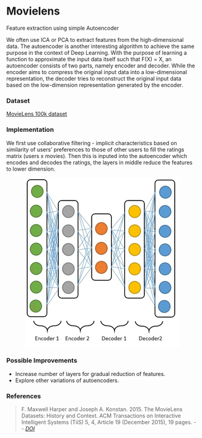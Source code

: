 # Movielens
Feature extraction using simple Autoencoder

We often use ICA or PCA to extract features from the high-dimensional data. The autoencoder is
another interesting algorithm to achieve the same purpose in the context of Deep Learning.
With the purpose of learning a function to approximate the input data itself such that F(X) =
X, an autoencoder consists of two parts, namely encoder and decoder. While the encoder aims
to compress the original input data into a low-dimensional representation, the decoder tries to
reconstruct the original input data based on the low-dimension representation generated by the
encoder.

### Dataset 
[MovieLens 100k dataset](https://github.com/suhas2go/Movielens/blob/master/data)

### Implementation

We first use collaborative filtering - implicit characteristics based on similarity of users’ preferences
to those of other users to fill the ratings matrix (users x movies). Then this is inputed into the autoencoder which encodes and decodes the ratings, the layers in middle reduce the features to lower
dimension.

<p align="center"> 
<img src=https://github.com/suhas2go/Movielens/blob/master/res/autoencoder_img.jpg>
</p>

### Possible Improvements
 
 * Increase number of layers for gradual reduction of features.
 * Explore other variations of autoencoders. 
 
### References

> F. Maxwell Harper and Joseph A. Konstan. 2015. The MovieLens Datasets: History and Context. ACM Transactions on Interactive Intelligent Systems (TiiS) 5, 4, Article 19 (December 2015), 19 pages.
> -- <cite>[DOI][1]</cite>

[1]:http://dx.doi.org/10.1145/2827872


